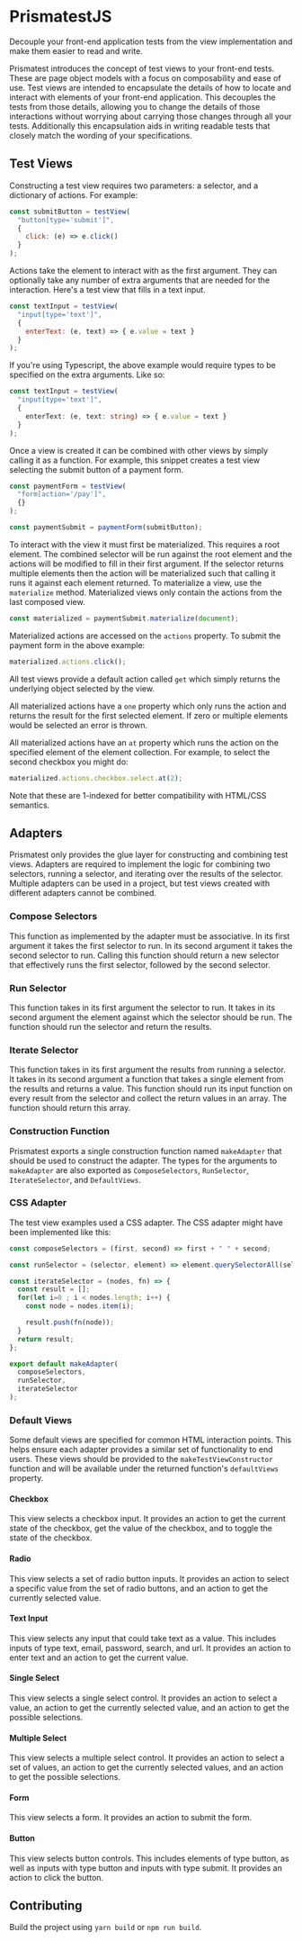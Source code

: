 # PrismatestJS

Decouple your front-end application tests from the view implementation and make
them easier to read and write.

Prismatest introduces the concept of test views to your front-end tests. These
are page object models with a focus on composability and ease of use. Test views
are intended to encapsulate the details of how to locate and interact with
elements of your front-end application. This decouples the tests from those
details, allowing you to change the details of those interactions without
worrying about carrying those changes through all your tests. Additionally this
encapsulation aids in writing readable tests that closely match the wording of
your specifications.

## Test Views

Constructing a test view requires two parameters: a selector, and a dictionary
of actions. For example:

```js
const submitButton = testView(
  "button[type='submit']",
  {
    click: (e) => e.click()
  }
);
```

Actions take the element to interact with as the first argument. They can
optionally take any number of extra arguments that are needed for the
interaction. Here's a test view that fills in a text input.

```js
const textInput = testView(
  "input[type='text']",
  {
    enterText: (e, text) => { e.value = text }
  }
);
```

If you're using Typescript, the above example would require types to be
specified on the extra arguments. Like so:

```typescript
const textInput = testView(
  "input[type='text']",
  {
    enterText: (e, text: string) => { e.value = text }
  }
);
```

Once a view is created it can be combined with other views by simply calling it
as a function. For example, this snippet creates a test view selecting the
submit button of a payment form.

```js
const paymentForm = testView(
  "form[action='/pay']",
  {}
);

const paymentSubmit = paymentForm(submitButton);
```

To interact with the view it must first be materialized. This requires a root
element. The combined selector will be run against the root element and the
actions will be modified to fill in their first argument. If the selector
returns multiple elements then the action will be materialized such that calling
it runs it against each element returned. To materialize a view, use the
`materialize` method. Materialized views only contain the actions from the last
composed view.

```js
const materialized = paymentSubmit.materialize(document);
```

Materialized actions are accessed on the `actions` property. To submit the
payment form in the above example:

```js
materialized.actions.click();
```

All test views provide a default action called `get` which simply returns the
underlying object selected by the view.

All materialized actions have a `one` property which only runs the action and
returns the result for the first selected element. If zero or multiple elements
would be selected an error is thrown.

All materialized actions have an `at` property which runs the action on the
specified element of the element collection. For example, to select the second
checkbox you might do:

```js
materialized.actions.checkbox.select.at(2);
```

Note that these are 1-indexed for better compatibility with HTML/CSS semantics.

## Adapters

Prismatest only provides the glue layer for constructing and combining test
views. Adapters are required to implement the logic for combining two selectors,
running a selector, and iterating over the results of the selector. Multiple
adapters can be used in a project, but test views created with different
adapters cannot be combined.

### Compose Selectors

This function as implemented by the adapter must be associative. In its first
argument it takes the first selector to run. In its second argument it takes the
second selector to run. Calling this function should return a new selector that
effectively runs the first selector, followed by the second selector.

### Run Selector

This function takes in its first argument the selector to run. It takes in its
second argument the element against which the selector should be run. The
function should run the selector and return the results.

### Iterate Selector

This function takes in its first argument the results from running a selector.
It takes in its second argument a function that takes a single element from the
results and returns a value. This function should run its input function on
every result from the selector and collect the return values in an array. The
function should return this array.

### Construction Function

Prismatest exports a single construction function named `makeAdapter` that
should be used to construct the adapter. The types for the arguments to
`makeAdapter` are also exported as `ComposeSelectors`, `RunSelector`,
`IterateSelector`, and `DefaultViews`.

### CSS Adapter

The test view examples used a CSS adapter. The CSS adapter might have been
implemented like this:

```js
const composeSelectors = (first, second) => first + " " + second;

const runSelector = (selector, element) => element.querySelectorAll(selector);

const iterateSelector = (nodes, fn) => {
  const result = [];
  for(let i=0 ; i < nodes.length; i++) {
    const node = nodes.item(i);

    result.push(fn(node));
  }
  return result;
};

export default makeAdapter(
  composeSelectors,
  runSelector,
  iterateSelector
);
```

### Default Views

Some default views are specified for common HTML interaction points. This helps
ensure each adapter provides a similar set of functionality to end users. These
views should be provided to the `makeTestViewConstructor` function and will be
available under the returned function's `defaultViews` property.

#### Checkbox

This view selects a checkbox input. It provides an action to get the current
state of the checkbox, get the value of the checkbox, and to toggle the state of
the checkbox.

#### Radio

This view selects a set of radio button inputs. It provides an action to select
a specific value from the set of radio buttons, and an action to get the
currently selected value.

#### Text Input

This view selects any input that could take text as a value. This includes
inputs of type text, email, password, search, and url. It provides an action to
enter text and an action to get the current value.

#### Single Select

This view selects a single select control. It provides an action to select a
value, an action to get the currently selected value, and an action to get the
possible selections.

#### Multiple Select

This view selects a multiple select control. It provides an action to select a
set of values, an action to get the currently selected values, and an action to
get the possible selections.

#### Form

This view selects a form. It provides an action to submit the form.

#### Button

This view selects button controls. This includes elements of type button, as
well as inputs with type button and inputs with type submit. It provides an
action to click the button.

## Contributing

Build the project using `yarn build` or `npm run build`.
